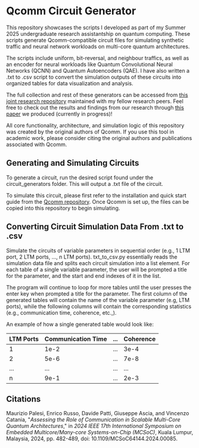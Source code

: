 # Qcomm Circuit Generator
This repository showcases the scripts I developed as part of my Summer 2025 undergraduate research assistantship on quantum computing. These scripts generate Qcomm-compatible circuit files for simulating synthetic traffic and neural network workloads on multi-core quantum architectures.

The scripts include uniform, bit-reversal, and neighbour traffics, as well as an encoder for neural workloads like Quantum Convolutional Neural Networks (QCNN) and Quantum Autoencoders (QAE). I have also written a .txt to .csv script to convert the simulation outputs of these circuits into organized tables for data visualization and analysis.

The full collection and rest of these generators can be accessed from [this joint research repository](https://github.com/Sadit-J/Qcomm-Traffic) maintained with my fellow research peers. Feel free to check out the results and findings from our research through [this paper]() we produced (currently in progress)!

All core functionality, architecture, and simulation logic of this repository was created by the original authors of Qcomm. If you use this tool in academic work, please consider citing the original authors and publications associated with Qcomm.

## Generating and Simulating Circuits
To generate a circuit, run the desired script found under the circuit_generators folder. This will output a .txt file of the circuit.

To simulate this circuit, please first refer to the installation and quick start guide from the [Qcomm repository](https://github.com/mpalesi/qcomm). Once Qcomm is set up, the files can be copied into this repository to begin simulating.

## Converting Circuit Simulation Data From .txt to .csv
Simulate the circuits of variable parameters in sequential order (e.g., 1 LTM port, 2 LTM ports, ..., n LTM ports). txt_to_csv.py essentially reads the simulation data file and splits each circuit simulation into a list element. For each table of a single variable parameter, the user will be prompted a title for the parameter, and the start and end indexes of it in the list.

The program will continue to loop for more tables until the user presses the enter key when prompted a title for the parameter. The first column of the generated tables will contain the name of the variable parameter (e.g, LTM ports), while the following columns will contain the corresponding statistics (e.g., communication time, coherence, etc.,).

An example of how a single generated table would look like:

| LTM Ports | Communication Time | ... | Coherence |
|-----------|--------------------|-----|-----------|
| 1         | 1e-2               | ... | 3e-4      |
| 2         | 5e-6               | ... | 7e-8      |
| ...       | ...                | ... | ...       |
| n         | 9e-1               | ... | 2e-3      |

## Citations
Maurizio Palesi, Enrico Russo, Davide Patti, Giuseppe Ascia, and Vincenzo Catania, "_Assessing the Role of Communication in Scalable Multi-Core Quantum Architectures_," in _2024 IEEE 17th International Symposium on Embedded Multicore/Many-core Systems-on-Chip (MCSoC)_, Kuala Lumpur, Malaysia, 2024, pp. 482-489, doi: 10.1109/MCSoC64144.2024.00085.
